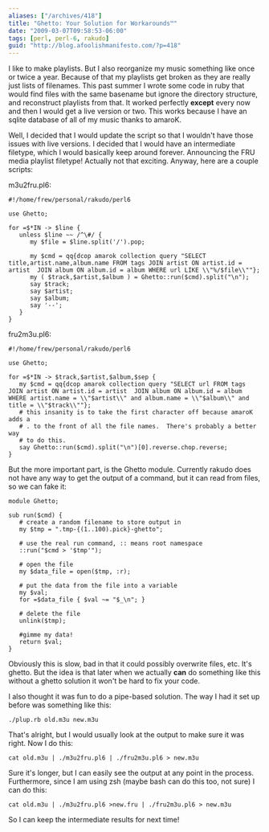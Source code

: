 ```yaml
---
aliases: ["/archives/418"]
title: "Ghetto: Your Solution for Workarounds™"
date: "2009-03-07T09:58:53-06:00"
tags: [perl, perl-6, rakudo]
guid: "http://blog.afoolishmanifesto.com/?p=418"
---
```

I like to make playlists. But I also reorganize my music something like once or twice a year. Because of that my playlists get broken as they are really just lists of filenames. This past summer I wrote some code in ruby that would find files with the same basename but ignore the directory structure, and reconstruct playlists from that. It worked perfectly **except** every now and then I would get a live version or two. This works because I have an sqlite database of all of my music thanks to amaroK.

Well, I decided that I would update the script so that I wouldn't have those issues with live versions. I decided that I would have an intermediate filetype, which I would basically keep around forever. Announcing the FRU media playlist filetype! Actually not that exciting. Anyway, here are a couple scripts:

m3u2fru.pl6:

```
#!/home/frew/personal/rakudo/perl6

use Ghetto;

for =$*IN -> $line {
   unless $line ~~ /^\#/ {
      my $file = $line.split('/').pop;

      my $cmd = qq{dcop amarok collection query "SELECT title,artist.name,album.name FROM tags JOIN artist ON artist.id = artist  JOIN album ON album.id = album WHERE url LIKE \\"%/$file\\""};
      my ( $track,$artist,$album ) = Ghetto::run($cmd).split("\n");
      say $track;
      say $artist;
      say $album;
      say '--';
   }
}
```

fru2m3u.pl6:

```
#!/home/frew/personal/rakudo/perl6

use Ghetto;

for =$*IN -> $track,$artist,$album,$sep {
   my $cmd = qq{dcop amarok collection query "SELECT url FROM tags JOIN artist ON artist.id = artist  JOIN album ON album.id = album WHERE artist.name = \\"$artist\\" and album.name = \\"$album\\" and title = \\"$track\\""};
   # this insanity is to take the first character off because amaroK adds a
   # . to the front of all the file names.  There's probably a better way
   # to do this.
   say Ghetto::run($cmd).split("\n")[0].reverse.chop.reverse;
}
```

But the more important part, is the Ghetto module. Currently rakudo does not have any way to get the output of a command, but it can read from files, so we can fake it:

```
module Ghetto;

sub run($cmd) {
   # create a random filename to store output in
   my $tmp = ".tmp-{(1..100).pick}-ghetto";

   # use the real run command, :: means root namespace
   ::run("$cmd > '$tmp'");

   # open the file
   my $data_file = open($tmp, :r);
   
   # put the data from the file into a variable
   my $val;
   for =$data_file { $val ~= "$_\n"; }

   # delete the file
   unlink($tmp);

   #gimme my data!
   return $val;
}
```

Obviously this is slow, bad in that it could possibly overwrite files, etc. It's ghetto. But the idea is that later when we actually **can** do something like this without a ghetto solution it won't be hard to fix your code.

I also thought it was fun to do a pipe-based solution. The way I had it set up before was something like this:

    ./plup.rb old.m3u new.m3u

That's alright, but I would usually look at the output to make sure it was right. Now I do this:

    cat old.m3u | ./m3u2fru.pl6 | ./fru2m3u.pl6 > new.m3u

Sure it's longer, but I can easily see the output at any point in the process. Furthermore, since I am using zsh (maybe bash can do this too, not sure) I can do this:

    cat old.m3u | ./m3u2fru.pl6 >new.fru | ./fru2m3u.pl6 > new.m3u

So I can keep the intermediate results for next time!
